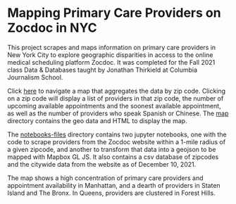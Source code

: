 # Mapping Primary Care Providers on Zocdoc in NYC

This project scrapes and maps information on primary care providers in New York City to explore geographic disparities in access to the online medical scheduling platform Zocdoc. It was completed for the Fall 2021 class Data & Databases taught by Jonathan Thirkield at Columbia Journalism School.

Click [here](juliaingram.github.io/zocdoc-scrape/map) to navigate a map that aggregates the data by zip code. Clicking on a zip code will display a list of providers in that zip code, the number of upcoming available appointments and the soonest available appointment, as well as the number of providers who speak Spanish or Chinese. The [map](/map) directory contains the geo data and HTML to display the map.

The [notebooks-files](notebooks-files/) directory contains two jupyter notebooks, one with the code to scrape providers from the Zocdoc website within a 1-mile radius of a given zipcode, and another to transform that data into a geojson to be mapped with Mapbox GL JS. It also contains a csv database of zipcodes and the citywide data from the website as of December 10, 2021.

The map shows a high concentration of primary care providers and appointment availability in Manhattan, and a dearth of providers in Staten Island and The Bronx. In Queens, providers are clustered in Forest Hills.
